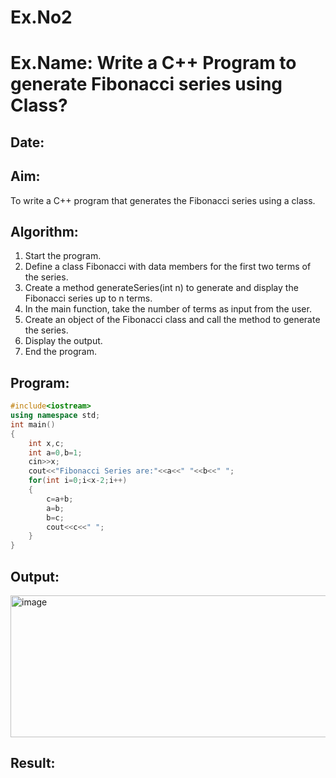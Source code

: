 # Ex.No2
# Ex.Name: Write a C++ Program to generate Fibonacci series using Class?
## Date:

## Aim:
To write a C++ program that generates the Fibonacci series using a class.

## Algorithm:
1. Start the program.
2. Define a class Fibonacci with data members for the first two terms of the series.
3. Create a method generateSeries(int n) to generate and display the Fibonacci series up to n terms.
4. In the main function, take the number of terms as input from the user.
5. Create an object of the Fibonacci class and call the method to generate the series.
6. Display the output.
7. End the program.


## Program:
```cpp
#include<iostream>
using namespace std;
int main()
{
    int x,c;
    int a=0,b=1;
    cin>>x;
    cout<<"Fibonacci Series are:"<<a<<" "<<b<<" ";
    for(int i=0;i<x-2;i++)
    {
        c=a+b;
        a=b;
        b=c;
        cout<<c<<" ";
    }
}
```
## Output:
<img width="1418" height="227" alt="image" src="https://github.com/user-attachments/assets/ca514421-83ef-4cff-aed0-7f8dafbeb0ed" />



## Result:
